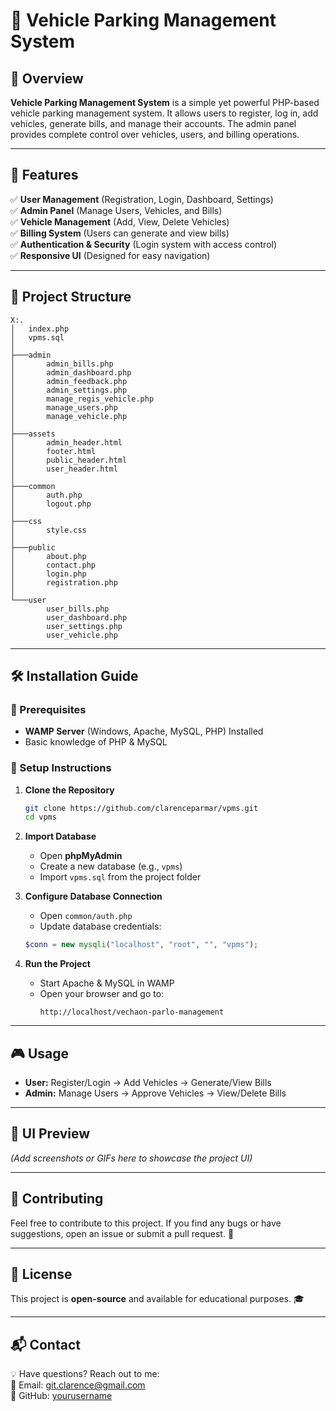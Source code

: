 # 🚗 Vehicle Parking Management System

## 📌 Overview
**Vehicle Parking Management System** is a simple yet powerful PHP-based vehicle parking management system. It allows users to register, log in, add vehicles, generate bills, and manage their accounts. The admin panel provides complete control over vehicles, users, and billing operations.

---

## 🚀 Features
✅ **User Management** (Registration, Login, Dashboard, Settings)  
✅ **Admin Panel** (Manage Users, Vehicles, and Bills)  
✅ **Vehicle Management** (Add, View, Delete Vehicles)  
✅ **Billing System** (Users can generate and view bills)  
✅ **Authentication & Security** (Login system with access control)  
✅ **Responsive UI** (Designed for easy navigation)  

---

## 📂 Project Structure
```
X:.
│   index.php
│   vpms.sql
│
├───admin
│       admin_bills.php
│       admin_dashboard.php
│       admin_feedback.php
│       admin_settings.php
│       manage_regis_vehicle.php        
│       manage_users.php
│       manage_vehicle.php
│
├───assets
│       admin_header.html
│       footer.html
│       public_header.html
│       user_header.html
│
├───common
│       auth.php
│       logout.php
│
├───css
│       style.css
│
├───public
│       about.php
│       contact.php
│       login.php
│       registration.php
│
└───user
        user_bills.php
        user_dashboard.php
        user_settings.php
        user_vehicle.php
```
---

## 🛠️ Installation Guide
### 🔹 Prerequisites
- **WAMP Server** (Windows, Apache, MySQL, PHP) Installed
- Basic knowledge of PHP & MySQL

### 🔹 Setup Instructions
1. **Clone the Repository**
   ```bash
   git clone https://github.com/clarenceparmar/vpms.git
   cd vpms
   ```
2. **Import Database**
   - Open **phpMyAdmin**
   - Create a new database (e.g., `vpms`)
   - Import `vpms.sql` from the project folder

3. **Configure Database Connection**
   - Open `common/auth.php`
   - Update database credentials:
   ```php
   $conn = new mysqli("localhost", "root", "", "vpms");
   ```

4. **Run the Project**
   - Start Apache & MySQL in WAMP
   - Open your browser and go to:
     ```
     http://localhost/vechaon-parlo-management
     ```
---

## 🎮 Usage
- **User:** Register/Login → Add Vehicles → Generate/View Bills
- **Admin:** Manage Users → Approve Vehicles → View/Delete Bills

---

## 🎨 UI Preview
*(Add screenshots or GIFs here to showcase the project UI)*

---

## 🤝 Contributing
Feel free to contribute to this project. If you find any bugs or have suggestions, open an issue or submit a pull request. 🚀

---

## 📜 License
This project is **open-source** and available for educational purposes. 🎓

---

## 📬 Contact
💡 Have questions? Reach out to me:  
📧 Email: git.clarence@gmail.com  
🔗 GitHub: [yourusername](https://github.com/clarenceparmar)
